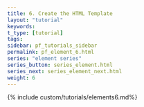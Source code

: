 ```yaml
---
title: 6. Create the HTML Template
layout: "tutorial"
keywords:
t_type: [tutorial]
tags:
sidebar: pf_tutorials_sidebar
permalink: pf_element_6.html
series: "element series"
series_button: series_element.html
series_next: series_element_next.html
weight: 6
---
```

{% include custom/tutorials/elements6.md%}
